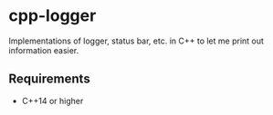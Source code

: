 # cpp-logger
Implementations of logger, status bar, etc. in C++ to let me print out information easier.

## Requirements
- C++14 or higher
